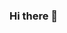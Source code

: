 ### Hi there 👋

<!--
**tentamdin/tentamdin** is a ✨ _special_ ✨ repository because its `README.md` (this file) appears on your GitHub profile.

Here are some ideas to get you started:

- 🔭 I’m currently working on building my portfolio
- 🌱 I’m currently learning more about Flutter and mobile app developement
- 👯 I’m looking to collaborate on ...
- 🤔 I’m looking for help with ...
- 💬 Ask me about ...
- 📫 How to reach me: Email(email:tgtamdin3@gmail.com)
- 😄 Pronouns: ...
- ⚡ Fun fact: ...
-->
